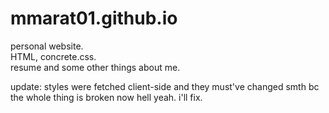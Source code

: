# mmarat01.github.io
personal website.  
HTML, concrete.css.  
resume and some other things about me.

update: styles were fetched client-side and they must've changed smth bc the whole thing is broken now hell yeah. i'll fix.
